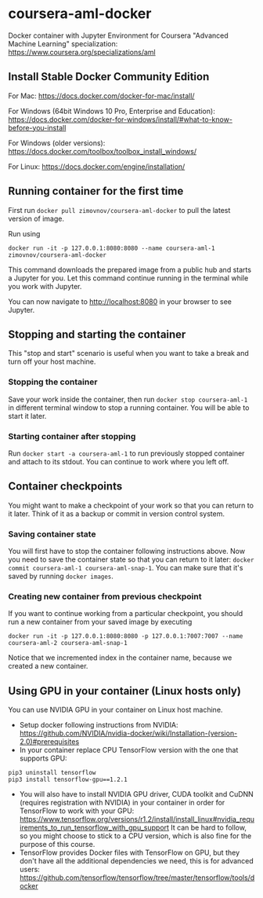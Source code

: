 # coursera-aml-docker
Docker container with Jupyter Environment for Coursera "Advanced Machine Learning" specialization: https://www.coursera.org/specializations/aml

## Install Stable Docker Community Edition
For Mac: https://docs.docker.com/docker-for-mac/install/

For Windows (64bit Windows 10 Pro, Enterprise and Education):
https://docs.docker.com/docker-for-windows/install/#what-to-know-before-you-install

For Windows (older versions):
https://docs.docker.com/toolbox/toolbox_install_windows/

For Linux: https://docs.docker.com/engine/installation/

## Running container for the first time
First run `docker pull zimovnov/coursera-aml-docker` to pull the latest version of image.

Run using

`docker run -it -p 127.0.0.1:8080:8080 --name coursera-aml-1 zimovnov/coursera-aml-docker`

This command downloads the prepared image from a public hub and starts a Jupyter for you. 
Let this command continue running in the terminal while you work with Jupyter.

You can now navigate to <http://localhost:8080> in your browser to see Jupyter.

## Stopping and starting the container
This "stop and start" scenario is useful when you want to take a break and turn off your host machine.

### Stopping the container
Save your work inside the container, then run `docker stop coursera-aml-1` in different terminal window 
to stop a running container. You will be able to start it later.

### Starting container after stopping
Run `docker start -a coursera-aml-1` to run previously stopped container and attach to its stdout.
You can continue to work where you left off.

## Container checkpoints
You might want to make a checkpoint of your work so that you can return to it later.
Think of it as a backup or commit in version control system.

### Saving container state
You will first have to stop the container following instructions above.
Now you need to save the container state so that you can return to it later:
`docker commit coursera-aml-1 coursera-aml-snap-1`.
You can make sure that it's saved by running `docker images`.

### Creating new container from previous checkpoint
If you want to continue working from a particular checkpoint, you should run a new container from your
saved image by executing

`docker run -it -p 127.0.0.1:8080:8080 -p 127.0.0.1:7007:7007 --name coursera-aml-2 coursera-aml-snap-1`

Notice that we incremented index in the container name, because we created a new container.

## Using GPU in your container (Linux hosts only)
You can use NVIDIA GPU in your container on Linux host machine.
- Setup docker following instructions from NVIDIA: 
https://github.com/NVIDIA/nvidia-docker/wiki/Installation-(version-2.0)#prerequisites
- In your container replace CPU TensorFlow version with the one that supports GPU:
```
pip3 uninstall tensorflow
pip3 install tensorflow-gpu==1.2.1
```
- You will also have to install NVIDIA GPU driver, CUDA toolkit and CuDNN 
(requires registration with NVIDIA) 
in your container in order for TensorFlow to work with your GPU: 
https://www.tensorflow.org/versions/r1.2/install/install_linux#nvidia_requirements_to_run_tensorflow_with_gpu_support
It can be hard to follow, so you might choose to stick to a CPU version, 
which is also fine for the purpose of this course.
- TensorFlow provides Docker files with TensorFlow on GPU, but they don't have 
all the additional dependencies we need, this is for advanced users: 
https://github.com/tensorflow/tensorflow/tree/master/tensorflow/tools/docker 